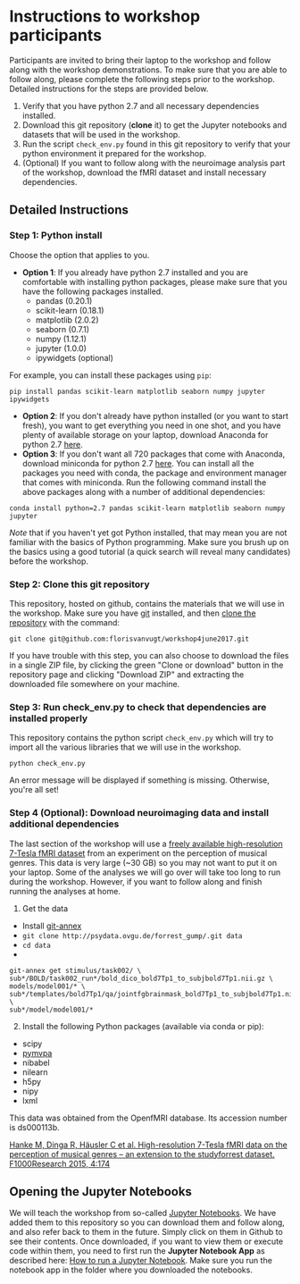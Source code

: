 # Instructions to workshop participants
Participants are invited to bring their laptop to the workshop and follow along with the workshop demonstrations. To make sure that you are able to follow along, please complete the following steps prior to the workshop. Detailed instructions for the steps are provided below.

1. Verify that you have python 2.7 and all necessary dependencies installed.
2. Download this git repository (**clone** it) to get the Jupyter notebooks and datasets that will be used in the workshop.
3. Run the script `check_env.py` found in this git repository to verify that your python environment it prepared for the workshop.
4. (Optional) If you want to follow along with the neuroimage analysis part of the workshop, download the fMRI dataset and install necessary dependencies.


## Detailed Instructions

### Step 1: Python install
Choose the option that applies to you.
* **Option 1**: If you already have python 2.7 installed and you are comfortable with installing python packages, please make sure that you have the following packages installed.
  * pandas (0.20.1)
  * scikit-learn (0.18.1)
  * matplotlib (2.0.2)
  * seaborn (0.7.1)
  * numpy (1.12.1)
  * jupyter (1.0.0)
  * ipywidgets (optional)

For example, you can install these packages using `pip`:
```
pip install pandas scikit-learn matplotlib seaborn numpy jupyter ipywidgets
```

* **Option 2**: If you don't already have python installed (or you want to start fresh), you want to get everything you need in one shot, and you have plenty of available storage on your laptop, download Anaconda for python 2.7 [here](https://www.continuum.io/downloads).
* **Option 3**: If you don't want all 720 packages that come with Anaconda, download miniconda for python 2.7 [here](https://conda.io/miniconda.html). You can install all the packages you need with conda, the package and environment manager that comes with miniconda. Run the following command install the above packages along with a number of additional dependencies:
```
conda install python=2.7 pandas scikit-learn matplotlib seaborn numpy jupyter
```

*Note* that if you haven't yet got Python installed, that may mean you are not familiar with the basics of Python programming. Make sure you brush up on the basics using a good tutorial (a quick search will reveal many candidates) before the workshop.


### Step 2: Clone this git repository
This repository, hosted on github, contains the materials that we will use in the workshop. Make sure you have [git](https://www.atlassian.com/git/tutorials/install-git) installed, and then [clone the repository](https://help.github.com/articles/cloning-a-repository/) with the command:

```
git clone git@github.com:florisvanvugt/workshop4june2017.git
```

If you have trouble with this step, you can also choose to download the files in a single ZIP file, by clicking the green "Clone or download" button in the repository page and clicking "Download ZIP" and extracting the downloaded file somewhere on your machine.


### Step 3: Run check_env.py to check that dependencies are installed properly
This repository contains the python script `check_env.py` which will try to import all the various libraries that we will use in the workshop.
```
python check_env.py
```

An error message will be displayed if something is missing. Otherwise, you're all set!

### Step 4 (Optional): Download neuroimaging data and install additional dependencies
The last section of the workshop will use a [freely available high-resolution 7-Tesla fMRI dataset](https://openfmri.org/dataset/ds000113b/) from an experiment on the perception of musical genres. This data is very large (~30 GB) so you may not want to put it on your laptop. Some of the analyses we will go over will take too long to run during the workshop. However, if you want to follow along and finish running the analyses at home.
1. Get the data
  * Install [git-annex](https://git-annex.branchable.com/)
  * `git clone http://psydata.ovgu.de/forrest_gump/.git data`
  * `cd data`
  * 
  ```
  git-annex get stimulus/task002/ \
  sub*/BOLD/task002_run*/bold_dico_bold7Tp1_to_subjbold7Tp1.nii.gz \
  models/model001/* \
  sub*/templates/bold7Tp1/qa/jointfgbrainmask_bold7Tp1_to_subjbold7Tp1.nii.gz \
  sub*/model/model001/*
  ```

2. Install the following Python packages (available via conda or pip):
  * scipy
  * [pymvpa](http://www.pymvpa.org/installation.html#requirements)
  * nibabel
  * nilearn
  * h5py
  * nipy
  * lxml

This data was obtained from the OpenfMRI database. Its accession number is ds000113b.

[Hanke M, Dinga R, Häusler C et al. High-resolution 7-Tesla fMRI data on the perception of musical genres – an extension to the studyforrest dataset. F1000Research 2015, 4:174 ](https://f1000research.com/articles/4-174/v1)


## Opening the Jupyter Notebooks

We will teach the workshop from so-called [Jupyter Notebooks](http://jupyter.org/). We have added them to this repository so you can download them and follow along, and also refer back to them in the future. Simply click on them in Github to see their contents. Once downloaded, if you want to view them or execute code within them, you need to first run the **Jupyter Notebook App** as described here: [How to run a Jupyter Notebook](http://jupyter-notebook-beginner-guide.readthedocs.io/en/latest/execute.html). Make sure you run the notebook app in the folder where you downloaded the notebooks.
